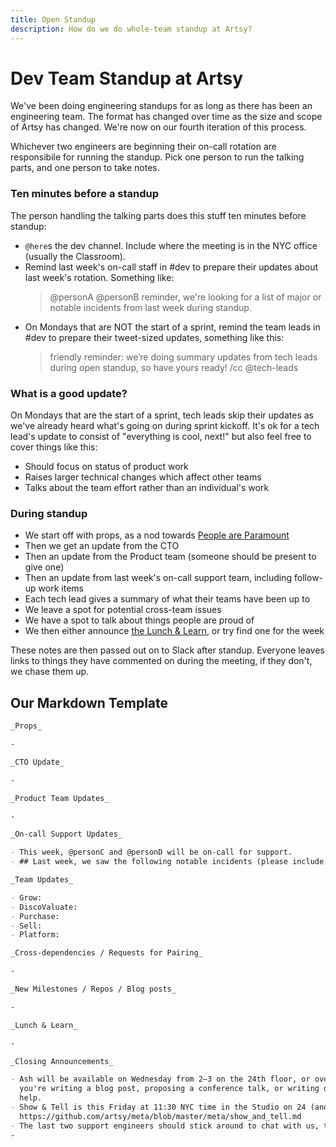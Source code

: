 ```yaml
---
title: Open Standup
description: How do we do whole-team standup at Artsy?
---
```


# Dev Team Standup at Artsy

We've been doing engineering standups for as long as there has been an engineering team. The format has changed over time as the size and scope of Artsy has changed. We're now on our fourth iteration of this process.

Whichever two engineers are beginning their on-call rotation are responsibile for running the standup. Pick one person to run the talking parts, and one person to take notes.

### Ten minutes before a standup

The person handling the talking parts does this stuff ten minutes before standup:

- `@here`s the dev channel. Include where the meeting is in the NYC office (usually the Classroom).
- Remind last week's on-call staff in #dev to prepare their updates about last week's rotation.
  Something like:
  > @personA @personB reminder, we're looking for a list of major or notable incidents from last week during standup.
- On Mondays that are NOT the start of a sprint, remind the team leads in #dev to prepare their tweet-sized updates, something like this:
  > friendly reminder: we’re doing summary updates from tech leads during open standup, so have yours ready! /cc @tech-leads

### What is a good update?

On Mondays that are the start of a sprint, tech leads skip their updates as we've already heard what's going on during sprint kickoff. It's ok for a tech lead's update to consist of "everything is cool, next!" but also feel free to cover things like this:

- Should focus on status of product work
- Raises larger technical changes which affect other teams
- Talks about the team effort rather than an individual's work

### During standup

- We start off with props, as a nod towards [People are Paramount][pplp]
- Then we get an update from the CTO
- Then an update from the Product team (someone should be present to give one)
- Then an update from last week's on-call support team, including follow-up work items
- Each tech lead gives a summary of what their teams have been up to
- We leave a spot for potential cross-team issues
- We have a spot to talk about things people are proud of
- We then either announce [the Lunch & Learn][ll], or try find one for the week

These notes are then passed out on to Slack after standup. Everyone leaves links to things they have commented on during the meeting, if they don't, we chase them up.

## Our Markdown Template

```md
_Props_

-

_CTO Update_

-

_Product Team Updates_

-

_On-call Support Updates_

- This week, @personC and @personD will be on-call for support.
- ## Last week, we saw the following notable incidents (please include follow-up details)

_Team Updates_

- Grow:
- DiscoValuate:
- Purchase:
- Sell:
- Platform:

_Cross-dependencies / Requests for Pairing_

-

_New Milestones / Repos / Blog posts_

-

_Lunch & Learn_

-

_Closing Announcements_

- Ash will be available on Wednesday from 2–3 on the 24th floor, or over Slack, to assist with writing projects. If
  you're writing a blog post, proposing a conference talk, or writing documentation, this is where you can come for
  help.
- Show & Tell is this Friday at 11:30 NYC time in the Studio on 24 (and over Zoom). See the docs for more info:
  https://github.com/artsy/meta/blob/master/meta/show_and_tell.md
- The last two support engineers should stick around to chat with us, the new support engineers after this meeting.
-
```

[pplp]: https://github.com/artsy/meta/blob/master/meta/what_is_artsy.md#people-are-paramount
[ll]: https://github.com/artsy/meta/blob/master/meta/lunch_and_learn.md
